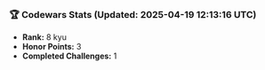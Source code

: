 ### 🏆 Codewars Stats (Updated: 2025-04-19 12:13:16 UTC)

- **Rank:** 8 kyu
- **Honor Points:** 3
- **Completed Challenges:** 1
